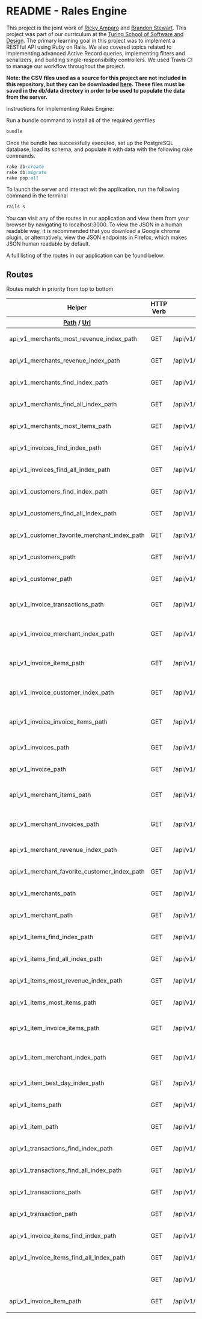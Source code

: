 # README - Rales Engine

This project is the joint work of [Ricky Amparo](https://github.com/rickyamparo) and [Brandon Stewart](https://github.com/boveus).  This project was part of our curriculum at the [Turing School of Software and Design](turing.io).  The primary learning goal in this project was to implement a RESTful API using Ruby on Rails.  We also covered topics related to implementing advanced Active Record queries, implementing filters and serializers, and building single-responsibility controllers.  We used Travis CI to manage our workflow throughout the project.

**Note: the CSV files used as a source for this project are not included in this repository, but they can be downloaded [here](https://github.com/turingschool-examples/sales_engine/tree/master/data). These files must be saved in the db/data directory in order to be used to populate the data from the server.**

Instructions for Implementing Rales Engine:

Run a bundle command to install all of the required gemfiles
```ruby
bundle
```
Once the bundle has successfully executed, set up the PostgreSQL database, load its schema, and populate it with data with the following rake commands.

```ruby
rake db:create
rake db:migrate
rake pop:all
```

To launch the server and interact wit the application, run the following command in the terminal

```ruby
rails s
```
You can visit any of the routes in our application and view them from your browser by navigating to localhost:3000. 
To view the JSON in a human readable way, it is recommended that you download a Google chrome plugin, or alternatively, view the JSON endpoints in Firefox, which makes JSON human readable by default.

A full listing of the routes in our application can be found below:

</head>
<body>

<h2>
  Routes
</h2>

<p>
  Routes match in priority from top to bottom
</p>


<table id='route_table' class='route_table'>
  <thead>
    <tr>
      <th>Helper</th>
      <th>HTTP Verb</th>
      <th>Path</th>
      <th>Controller#Action</th>
    </tr>
    <tr class='bottom'>
      <th>        <a data-route-helper="_path" title="Returns a relative path (without the http or domain)" href="#">Path</a> /
        <a data-route-helper="_url" title="Returns an absolute url (with the http and domain)" href="#">Url</a>
      </th>
      <th>      </th>
      <th>        <input id="search" placeholder="Path Match" type="search" name="path[]" />
      </th>
      <th>      </th>
    </tr>
  </thead>
  <tbody class='exact_matches' id='exact_matches'>
  </tbody>
  <tbody class='fuzzy_matches' id='fuzzy_matches'>
  </tbody>
  <tbody>
    <tr class='route_row' data-helper='path'>
  <td data-route-name='api_v1_merchants_most_revenue_index'>
      api_v1_merchants_most_revenue_index<span class='helper'>_path</span>
  </td>
  <td>
    GET
  </td>
  <td data-route-path='/api/v1/merchants/most_revenue(.:format)'>
    /api/v1/merchants/most_revenue(.:format)
  </td>
  <td>
    <p>api/v1/merchants/most_revenue#index</p>
  </td>
</tr>
<tr class='route_row' data-helper='path'>
  <td data-route-name='api_v1_merchants_revenue_index'>
      api_v1_merchants_revenue_index<span class='helper'>_path</span>
  </td>
  <td>
    GET
  </td>
  <td data-route-path='/api/v1/merchants/revenue(.:format)'>
    /api/v1/merchants/revenue(.:format)
  </td>
  <td>
    <p>api/v1/merchants/revenue#index</p>
  </td>
</tr>
<tr class='route_row' data-helper='path'>
  <td data-route-name='api_v1_merchants_find_index'>
      api_v1_merchants_find_index<span class='helper'>_path</span>
  </td>
  <td>
    GET
  </td>
  <td data-route-path='/api/v1/merchants/find(.:format)'>
    /api/v1/merchants/find(.:format)
  </td>
  <td>
    <p>api/v1/merchants/find#index</p>
  </td>
</tr>
<tr class='route_row' data-helper='path'>
  <td data-route-name='api_v1_merchants_find_all_index'>
      api_v1_merchants_find_all_index<span class='helper'>_path</span>
  </td>
  <td>
    GET
  </td>
  <td data-route-path='/api/v1/merchants/find_all(.:format)'>
    /api/v1/merchants/find_all(.:format)
  </td>
  <td>
    <p>api/v1/merchants/find_all#index</p>
  </td>
</tr>
<tr class='route_row' data-helper='path'>
  <td data-route-name='api_v1_merchants_most_items'>
      api_v1_merchants_most_items<span class='helper'>_path</span>
  </td>
  <td>
    GET
  </td>
  <td data-route-path='/api/v1/merchants/most_items(.:format)'>
    /api/v1/merchants/most_items(.:format)
  </td>
  <td>
    <p>api/v1/merchants/most_items#index</p>
  </td>
</tr>
<tr class='route_row' data-helper='path'>
  <td data-route-name='api_v1_invoices_find_index'>
      api_v1_invoices_find_index<span class='helper'>_path</span>
  </td>
  <td>
    GET
  </td>
  <td data-route-path='/api/v1/invoices/find(.:format)'>
    /api/v1/invoices/find(.:format)
  </td>
  <td>
    <p>api/v1/invoices/find#index</p>
  </td>
</tr>
<tr class='route_row' data-helper='path'>
  <td data-route-name='api_v1_invoices_find_all_index'>
      api_v1_invoices_find_all_index<span class='helper'>_path</span>
  </td>
  <td>
    GET
  </td>
  <td data-route-path='/api/v1/invoices/find_all(.:format)'>
    /api/v1/invoices/find_all(.:format)
  </td>
  <td>
    <p>api/v1/invoices/find_all#index</p>
  </td>
</tr>
<tr class='route_row' data-helper='path'>
  <td data-route-name='api_v1_customers_find_index'>
      api_v1_customers_find_index<span class='helper'>_path</span>
  </td>
  <td>
    GET
  </td>
  <td data-route-path='/api/v1/customers/find(.:format)'>
    /api/v1/customers/find(.:format)
  </td>
  <td>
    <p>api/v1/customers/find#index</p>
  </td>
</tr>
<tr class='route_row' data-helper='path'>
  <td data-route-name='api_v1_customers_find_all_index'>
      api_v1_customers_find_all_index<span class='helper'>_path</span>
  </td>
  <td>
    GET
  </td>
  <td data-route-path='/api/v1/customers/find_all(.:format)'>
    /api/v1/customers/find_all(.:format)
  </td>
  <td>
    <p>api/v1/customers/find_all#index</p>
  </td>
</tr>
<tr class='route_row' data-helper='path'>
  <td data-route-name='api_v1_customer_favorite_merchant_index'>
      api_v1_customer_favorite_merchant_index<span class='helper'>_path</span>
  </td>
  <td>
    GET
  </td>
  <td data-route-path='/api/v1/customers/:customer_id/favorite_merchant(.:format)'>
    /api/v1/customers/:customer_id/favorite_merchant(.:format)
  </td>
  <td>
    <p>api/v1/favorite_merchant#index</p>
  </td>
</tr>
<tr class='route_row' data-helper='path'>
  <td data-route-name='api_v1_customers'>
      api_v1_customers<span class='helper'>_path</span>
  </td>
  <td>
    GET
  </td>
  <td data-route-path='/api/v1/customers(.:format)'>
    /api/v1/customers(.:format)
  </td>
  <td>
    <p>api/v1/customers#index</p>
  </td>
</tr>
<tr class='route_row' data-helper='path'>
  <td data-route-name='api_v1_customer'>
      api_v1_customer<span class='helper'>_path</span>
  </td>
  <td>
    GET
  </td>
  <td data-route-path='/api/v1/customers/:id(.:format)'>
    /api/v1/customers/:id(.:format)
  </td>
  <td>
    <p>api/v1/customers#show</p>
  </td>
</tr>
<tr class='route_row' data-helper='path'>
  <td data-route-name='api_v1_invoice_transactions'>
      api_v1_invoice_transactions<span class='helper'>_path</span>
  </td>
  <td>
    GET
  </td>
  <td data-route-path='/api/v1/invoices/:invoice_id/transactions(.:format)'>
    /api/v1/invoices/:invoice_id/transactions(.:format)
  </td>
  <td>
    <p>api/v1/invoices/transactions#index {:to=&gt;"invoices/transactions#index"}</p>
  </td>
</tr>
<tr class='route_row' data-helper='path'>
  <td data-route-name='api_v1_invoice_merchant_index'>
      api_v1_invoice_merchant_index<span class='helper'>_path</span>
  </td>
  <td>
    GET
  </td>
  <td data-route-path='/api/v1/invoices/:invoice_id/merchant(.:format)'>
    /api/v1/invoices/:invoice_id/merchant(.:format)
  </td>
  <td>
    <p>api/v1/invoices/merchant#index {:to=&gt;"invoices/merchant#index"}</p>
  </td>
</tr>
<tr class='route_row' data-helper='path'>
  <td data-route-name='api_v1_invoice_items'>
      api_v1_invoice_items<span class='helper'>_path</span>
  </td>
  <td>
    GET
  </td>
  <td data-route-path='/api/v1/invoices/:invoice_id/items(.:format)'>
    /api/v1/invoices/:invoice_id/items(.:format)
  </td>
  <td>
    <p>api/v1/invoices/items#index {:to=&gt;"invoices/items#index"}</p>
  </td>
</tr>
<tr class='route_row' data-helper='path'>
  <td data-route-name='api_v1_invoice_customer_index'>
      api_v1_invoice_customer_index<span class='helper'>_path</span>
  </td>
  <td>
    GET
  </td>
  <td data-route-path='/api/v1/invoices/:invoice_id/customer(.:format)'>
    /api/v1/invoices/:invoice_id/customer(.:format)
  </td>
  <td>
    <p>api/v1/invoices/customer#index {:to=&gt;"invoices/customer#index"}</p>
  </td>
</tr>
<tr class='route_row' data-helper='path'>
  <td data-route-name='api_v1_invoice_invoice_items'>
      api_v1_invoice_invoice_items<span class='helper'>_path</span>
  </td>
  <td>
    GET
  </td>
  <td data-route-path='/api/v1/invoices/:invoice_id/invoice_items(.:format)'>
    /api/v1/invoices/:invoice_id/invoice_items(.:format)
  </td>
  <td>
    <p>api/v1/invoices/invoice_items#index {:to=&gt;"invoices/invoice_items#index"}</p>
  </td>
</tr>
<tr class='route_row' data-helper='path'>
  <td data-route-name='api_v1_invoices'>
      api_v1_invoices<span class='helper'>_path</span>
  </td>
  <td>
    GET
  </td>
  <td data-route-path='/api/v1/invoices(.:format)'>
    /api/v1/invoices(.:format)
  </td>
  <td>
    <p>api/v1/invoices#index</p>
  </td>
</tr>
<tr class='route_row' data-helper='path'>
  <td data-route-name='api_v1_invoice'>
      api_v1_invoice<span class='helper'>_path</span>
  </td>
  <td>
    GET
  </td>
  <td data-route-path='/api/v1/invoices/:id(.:format)'>
    /api/v1/invoices/:id(.:format)
  </td>
  <td>
    <p>api/v1/invoices#show</p>
  </td>
</tr>
<tr class='route_row' data-helper='path'>
  <td data-route-name='api_v1_merchant_items'>
      api_v1_merchant_items<span class='helper'>_path</span>
  </td>
  <td>
    GET
  </td>
  <td data-route-path='/api/v1/merchants/:merchant_id/items(.:format)'>
    /api/v1/merchants/:merchant_id/items(.:format)
  </td>
  <td>
    <p>api/v1/merchants/items#index {:to=&gt;"merchants/items#index"}</p>
  </td>
</tr>
<tr class='route_row' data-helper='path'>
  <td data-route-name='api_v1_merchant_invoices'>
      api_v1_merchant_invoices<span class='helper'>_path</span>
  </td>
  <td>
    GET
  </td>
  <td data-route-path='/api/v1/merchants/:merchant_id/invoices(.:format)'>
    /api/v1/merchants/:merchant_id/invoices(.:format)
  </td>
  <td>
    <p>api/v1/merchants/invoices#index {:to=&gt;"merchants/invoices#index"}</p>
  </td>
</tr>
<tr class='route_row' data-helper='path'>
  <td data-route-name='api_v1_merchant_revenue_index'>
      api_v1_merchant_revenue_index<span class='helper'>_path</span>
  </td>
  <td>
    GET
  </td>
  <td data-route-path='/api/v1/merchants/:merchant_id/revenue(.:format)'>
    /api/v1/merchants/:merchant_id/revenue(.:format)
  </td>
  <td>
    <p>api/v1/revenue#index</p>
  </td>
</tr>
<tr class='route_row' data-helper='path'>
  <td data-route-name='api_v1_merchant_favorite_customer_index'>
      api_v1_merchant_favorite_customer_index<span class='helper'>_path</span>
  </td>
  <td>
    GET
  </td>
  <td data-route-path='/api/v1/merchants/:merchant_id/favorite_customer(.:format)'>
    /api/v1/merchants/:merchant_id/favorite_customer(.:format)
  </td>
  <td>
    <p>api/v1/favorite_customer#index</p>
  </td>
</tr>
<tr class='route_row' data-helper='path'>
  <td data-route-name='api_v1_merchants'>
      api_v1_merchants<span class='helper'>_path</span>
  </td>
  <td>
    GET
  </td>
  <td data-route-path='/api/v1/merchants(.:format)'>
    /api/v1/merchants(.:format)
  </td>
  <td>
    <p>api/v1/merchants#index</p>
  </td>
</tr>
<tr class='route_row' data-helper='path'>
  <td data-route-name='api_v1_merchant'>
      api_v1_merchant<span class='helper'>_path</span>
  </td>
  <td>
    GET
  </td>
  <td data-route-path='/api/v1/merchants/:id(.:format)'>
    /api/v1/merchants/:id(.:format)
  </td>
  <td>
    <p>api/v1/merchants#show</p>
  </td>
</tr>
<tr class='route_row' data-helper='path'>
  <td data-route-name='api_v1_items_find_index'>
      api_v1_items_find_index<span class='helper'>_path</span>
  </td>
  <td>
    GET
  </td>
  <td data-route-path='/api/v1/items/find(.:format)'>
    /api/v1/items/find(.:format)
  </td>
  <td>
    <p>api/v1/items/find#index</p>
  </td>
</tr>
<tr class='route_row' data-helper='path'>
  <td data-route-name='api_v1_items_find_all_index'>
      api_v1_items_find_all_index<span class='helper'>_path</span>
  </td>
  <td>
    GET
  </td>
  <td data-route-path='/api/v1/items/find_all(.:format)'>
    /api/v1/items/find_all(.:format)
  </td>
  <td>
    <p>api/v1/items/find_all#index</p>
  </td>
</tr>
<tr class='route_row' data-helper='path'>
  <td data-route-name='api_v1_items_most_revenue_index'>
      api_v1_items_most_revenue_index<span class='helper'>_path</span>
  </td>
  <td>
    GET
  </td>
  <td data-route-path='/api/v1/items/most_revenue(.:format)'>
    /api/v1/items/most_revenue(.:format)
  </td>
  <td>
    <p>api/v1/items/most_revenue#index</p>
  </td>
</tr>
<tr class='route_row' data-helper='path'>
  <td data-route-name='api_v1_items_most_items'>
      api_v1_items_most_items<span class='helper'>_path</span>
  </td>
  <td>
    GET
  </td>
  <td data-route-path='/api/v1/items/most_items(.:format)'>
    /api/v1/items/most_items(.:format)
  </td>
  <td>
    <p>api/v1/items/most_items#index</p>
  </td>
</tr>
<tr class='route_row' data-helper='path'>
  <td data-route-name='api_v1_item_invoice_items'>
      api_v1_item_invoice_items<span class='helper'>_path</span>
  </td>
  <td>
    GET
  </td>
  <td data-route-path='/api/v1/items/:item_id/invoice_items(.:format)'>
    /api/v1/items/:item_id/invoice_items(.:format)
  </td>
  <td>
    <p>api/v1/items/invoice_items#index {:to=&gt;"items/invoice_items#index"}</p>
  </td>
</tr>
<tr class='route_row' data-helper='path'>
  <td data-route-name='api_v1_item_merchant_index'>
      api_v1_item_merchant_index<span class='helper'>_path</span>
  </td>
  <td>
    GET
  </td>
  <td data-route-path='/api/v1/items/:item_id/merchant(.:format)'>
    /api/v1/items/:item_id/merchant(.:format)
  </td>
  <td>
    <p>api/v1/items/merchant#index {:to=&gt;"items/merchant#index"}</p>
  </td>
</tr>
<tr class='route_row' data-helper='path'>
  <td data-route-name='api_v1_item_best_day_index'>
      api_v1_item_best_day_index<span class='helper'>_path</span>
  </td>
  <td>
    GET
  </td>
  <td data-route-path='/api/v1/items/:item_id/best_day(.:format)'>
    /api/v1/items/:item_id/best_day(.:format)
  </td>
  <td>
    <p>api/v1/best_day#index</p>
  </td>
</tr>
<tr class='route_row' data-helper='path'>
  <td data-route-name='api_v1_items'>
      api_v1_items<span class='helper'>_path</span>
  </td>
  <td>
    GET
  </td>
  <td data-route-path='/api/v1/items(.:format)'>
    /api/v1/items(.:format)
  </td>
  <td>
    <p>api/v1/items#index</p>
  </td>
</tr>
<tr class='route_row' data-helper='path'>
  <td data-route-name='api_v1_item'>
      api_v1_item<span class='helper'>_path</span>
  </td>
  <td>
    GET
  </td>
  <td data-route-path='/api/v1/items/:id(.:format)'>
    /api/v1/items/:id(.:format)
  </td>
  <td>
    <p>api/v1/items#show</p>
  </td>
</tr>
<tr class='route_row' data-helper='path'>
  <td data-route-name='api_v1_transactions_find_index'>
      api_v1_transactions_find_index<span class='helper'>_path</span>
  </td>
  <td>
    GET
  </td>
  <td data-route-path='/api/v1/transactions/find(.:format)'>
    /api/v1/transactions/find(.:format)
  </td>
  <td>
    <p>api/v1/transactions/find#index</p>
  </td>
</tr>
<tr class='route_row' data-helper='path'>
  <td data-route-name='api_v1_transactions_find_all_index'>
      api_v1_transactions_find_all_index<span class='helper'>_path</span>
  </td>
  <td>
    GET
  </td>
  <td data-route-path='/api/v1/transactions/find_all(.:format)'>
    /api/v1/transactions/find_all(.:format)
  </td>
  <td>
    <p>api/v1/transactions/find_all#index</p>
  </td>
</tr>
<tr class='route_row' data-helper='path'>
  <td data-route-name='api_v1_transactions'>
      api_v1_transactions<span class='helper'>_path</span>
  </td>
  <td>
    GET
  </td>
  <td data-route-path='/api/v1/transactions(.:format)'>
    /api/v1/transactions(.:format)
  </td>
  <td>
    <p>api/v1/transactions#index</p>
  </td>
</tr>
<tr class='route_row' data-helper='path'>
  <td data-route-name='api_v1_transaction'>
      api_v1_transaction<span class='helper'>_path</span>
  </td>
  <td>
    GET
  </td>
  <td data-route-path='/api/v1/transactions/:id(.:format)'>
    /api/v1/transactions/:id(.:format)
  </td>
  <td>
    <p>api/v1/transactions#show</p>
  </td>
</tr>
<tr class='route_row' data-helper='path'>
  <td data-route-name='api_v1_invoice_items_find_index'>
      api_v1_invoice_items_find_index<span class='helper'>_path</span>
  </td>
  <td>
    GET
  </td>
  <td data-route-path='/api/v1/invoice_items/find(.:format)'>
    /api/v1/invoice_items/find(.:format)
  </td>
  <td>
    <p>api/v1/invoice_items/find#index</p>
  </td>
</tr>
<tr class='route_row' data-helper='path'>
  <td data-route-name='api_v1_invoice_items_find_all_index'>
      api_v1_invoice_items_find_all_index<span class='helper'>_path</span>
  </td>
  <td>
    GET
  </td>
  <td data-route-path='/api/v1/invoice_items/find_all(.:format)'>
    /api/v1/invoice_items/find_all(.:format)
  </td>
  <td>
    <p>api/v1/invoice_items/find_all#index</p>
  </td>
</tr>
<tr class='route_row' data-helper='path'>
  <td data-route-name=''>
  </td>
  <td>
    GET
  </td>
  <td data-route-path='/api/v1/invoice_items(.:format)'>
    /api/v1/invoice_items(.:format)
  </td>
  <td>
    <p>api/v1/invoice_items#index</p>
  </td>
</tr>
<tr class='route_row' data-helper='path'>
  <td data-route-name='api_v1_invoice_item'>
      api_v1_invoice_item<span class='helper'>_path</span>
  </td>
  <td>
    GET
  </td>
  <td data-route-path='/api/v1/invoice_items/:id(.:format)'>
    /api/v1/invoice_items/:id(.:format)
  </td>
  <td>
    <p>api/v1/invoice_items#show</p>
  </td>
</tr>

  </tbody>
</table>
